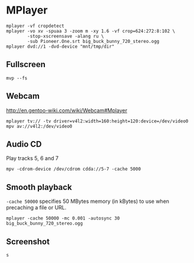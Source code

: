 # MPlayer

    mplayer -vf cropdetect
    mplayer -vo xv -spuaa 3 -zoom m -xy 1.6 -vf crop=624:272:8:102 \
            -stop-xscreensave -alang ru \
            -sub Pioneer.One.srt big_buck_bunny_720_stereo.ogg
    mplayer dvd://1 -dvd-device "mnt/tmp/dir"

## Fullscreen

    mvp --fs

## Webcam

<http://en.gentoo-wiki.com/wiki/Webcam#Mplayer>

    mplayer tv:// -tv driver=v4l2:width=160:height=120:device=/dev/video0
    mpv av://v4l2:/dev/video0

## Audio CD

Play tracks 5, 6 and 7

    mpv -cdrom-device /dev/cdrom cdda://5-7 -cache 5000

## Smooth playback

`-cache 50000` specifies 50 MBytes memory (in kBytes) to use when
precaching a file or URL.

    mplayer -cache 50000 -mc 0.001 -autosync 30 big_buck_bunny_720_stereo.ogg

[Smooth playback]: http://freshmeat.net/articles/fine-tuning-mplayer

## Screenshot

    s
